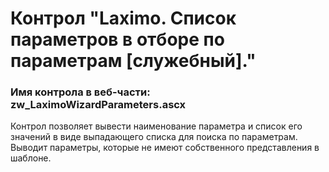 ﻿---
description: 2.4.10.1
---
# Контрол "Laximo. Список параметров в отборе по параметрам [служебный]."
### Имя контрола в веб-части: zw_LaximoWizardParameters.ascx
Контрол позволяет вывести наименование параметра и список его значений в виде выпадающего списка для поиска по параметрам. Выводит параметры, которые не имеют собственного представления в шаблоне.
